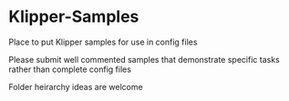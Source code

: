 # Klipper-Samples
Place to put Klipper samples for use in config files

Please submit well commented samples that demonstrate specific tasks rather than complete config files

Folder heirarchy ideas are welcome
